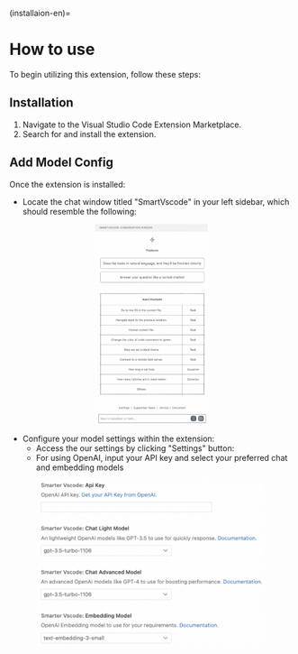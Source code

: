 (installaion-en)=

# How to use
To begin utilizing this extension, follow these steps:
## Installation
1. Navigate to the Visual Studio Code Extension Marketplace.
2. Search for and install the extension.
## Add Model Config
Once the extension is installed:
- Locate the chat window titled "SmartVscode" in your left sidebar, which should resemble the following:
<p align="center"><img src="../_static/mainView.png" alt="alt text" width="200"/></p>

- Configure your model settings within the extension:
   - Access the our settings by clicking "Settings" button:
   - For using OpenAI, input your API key and select your preferred chat and embedding models
<p align="center"><img src="../_static/modelConfig.png" alt="alt text" width="400"/></p> 

   